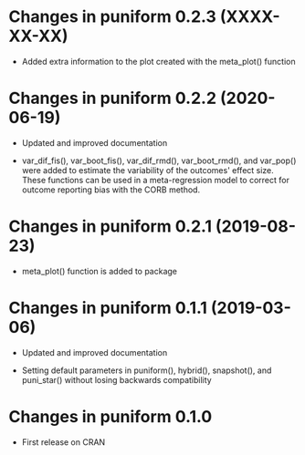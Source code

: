 # Changes in puniform 0.2.3 (XXXX-XX-XX)

- Added extra information to the plot created with the meta_plot() function


# Changes in puniform 0.2.2 (2020-06-19)

- Updated and improved documentation

- var_dif_fis(), var_boot_fis(), var_dif_rmd(), var_boot_rmd(), and var_pop() 
were added to estimate the variability of the outcomes' effect size. These 
functions can be used in a meta-regression model to correct for outcome reporting 
bias with the CORB method.


# Changes in puniform 0.2.1 (2019-08-23)

- meta_plot() function is added to package


# Changes in puniform 0.1.1 (2019-03-06)

- Updated and improved documentation

- Setting default parameters in puniform(), hybrid(), snapshot(), and puni_star() without
losing backwards compatibility


# Changes in puniform 0.1.0

- First release on CRAN